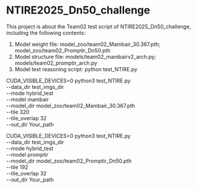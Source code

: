 # NTIRE2025_Dn50_challenge
This project is about the Team02 test script of NTIRE2025_Dn50_challenge, including the following contents:
1. Model weight file:
   model_zoo/team02_Mambair_30.367.pth;
   model_zoo/team02_Promptir_Dn50.pth
3. Model structure file:
   models/team02_mambairv2_arch.py;
   models/team02_promptir_arch.py
5. Model test reasoning script:
   python test_NTIRE.py


CUDA_VISIBLE_DEVICES=0 python3 test_NTIRE.py \
    --data_dir test_imgs_dir \
    --mode hybrid_test \
    --model mambair \
    --model_dir model_zoo/team02_Mambair_30.367.pth \
    --tile 320 \
    --tile_overlap 32 \
    --out_dir Your_path 

CUDA_VISIBLE_DEVICES=0 python3 test_NTIRE.py \
    --data_dir test_imgs_dir\
    --mode hybrid_test \
    --model promptir \
    --model_dir model_zoo/team02_Promptir_Dn50.pth \
    --tile 192 \
    --tile_overlap 32 \
    --out_dir Your_path
